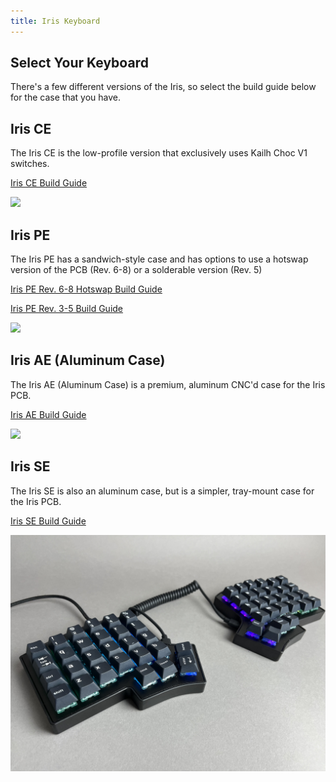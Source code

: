 ```yaml
---
title: Iris Keyboard
---
```


## Select Your Keyboard

There's a few different versions of the Iris, so select the build guide below for the case that you have.

## Iris CE

The Iris CE is the low-profile version that exclusively uses Kailh Choc V1 switches.

[Iris CE Build Guide](iris-ce-build-guide)

![](./assets/images/iris-ce/iris-ce-parts.jpg)

## Iris PE

The Iris PE has a sandwich-style case and has options to use a hotswap version of the PCB (Rev. 6-8) or a solderable version (Rev. 5)

[Iris PE Rev. 6-8 Hotswap Build Guide](iris-rev6-build-guide)

[Iris PE Rev. 3-5 Build Guide](iris-rev3-build-guide)

![](./assets/images/iris-rev6/IMG_7865.jpg)

## Iris AE (Aluminum Case)

The Iris AE (Aluminum Case) is a premium, aluminum CNC'd case for the Iris PCB.

[Iris AE Build Guide](iris-aluminum-case-build-guide)

![](./assets/images/iris-ae/IMG_2473.jpeg)

## Iris SE

The Iris SE is also an aluminum case, but is a simpler, tray-mount case for the Iris PCB.

[Iris SE Build Guide](iris-se-build-guide)

![](./assets/images/iris-se/IMG_1885.jpg)

